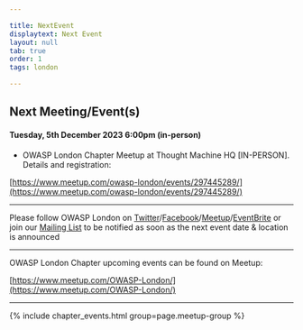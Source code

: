 ```yaml
---

title: NextEvent
displaytext: Next Event
layout: null
tab: true
order: 1
tags: london

---
```


## Next Meeting/Event(s)

#### Tuesday, 5th December 2023 6:00pm (in-person)

* OWASP London Chapter Meetup at Thought Machine HQ [IN-PERSON]. Details and registration: 

[https://www.meetup.com/owasp-london/events/297445289/](https://www.meetup.com/owasp-london/events/297445289/)

[//]: # (Comment: When updating the next event info also update the homepage)

---
Please follow OWASP London on [Twitter](https://twitter.com/owasplondon)/[Facebook](https://www.facebook.com/OWASPLondon)/[Meetup](https://www.meetup.com/OWASP-London/)/[EventBrite](https://www.eventbrite.co.uk/o/owasp-london-chapter-9790101329) or join our [Mailing List](https://groups.google.com/a/owasp.org/forum/#!forum/london-chapter) to be notified as soon as the next event date & location is announced

---
OWASP London Chapter upcoming events can be found on Meetup:

[https://www.meetup.com/OWASP-London/](https://www.meetup.com/OWASP-London/)

---
{% include chapter_events.html group=page.meetup-group %}
